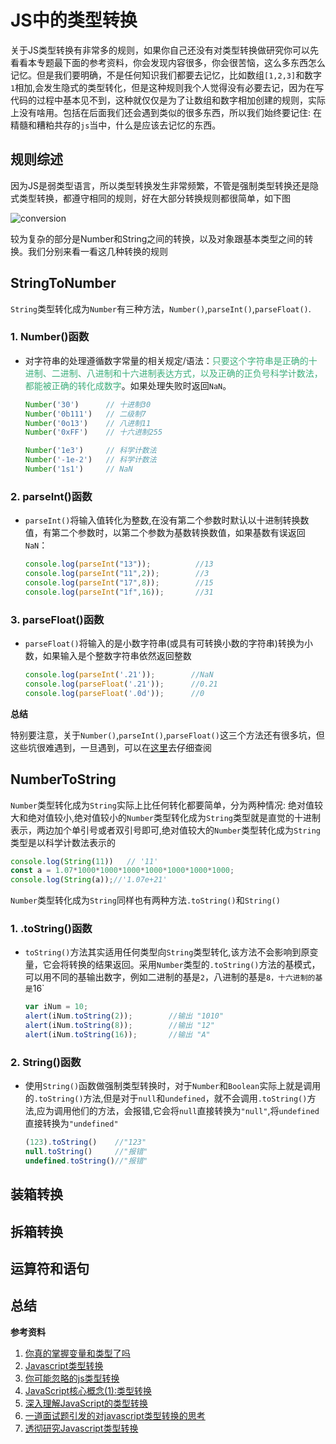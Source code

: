 # JS中的类型转换
 关于JS类型转换有非常多的规则，如果你自己还没有对类型转换做研究你可以先看看本专题最下面的参考资料，你会发现内容很多，你会很苦恼，这么多东西怎么记忆。但是我们要明确，不是任何知识我们都要去记忆，比如数组`[1,2,3]`和数字`1`相加,会发生隐式的类型转化，但是这种规则我个人觉得没有必要去记，因为在写代码的过程中基本见不到，这种就仅仅是为了让数组和数字相加创建的规则，实际上没有啥用。包括在后面我们还会遇到类似的很多东西，所以我们始终要记住: 在精髓和糟粕共存的`js`当中，什么是应该去记忆的东西。

## 规则综述
因为JS是弱类型语言，所以类型转换发生非常频繁，不管是强制类型转换还是隐式类型转换，都遵守相同的规则，好在大部分转换规则都很简单，如下图

<img :src="$withBase('/conversion.jpg')" alt="conversion">

较为复杂的部分是Number和String之间的转换，以及对象跟基本类型之间的转换。我们分别来看一看这几种转换的规则

## StringToNumber
`String`类型转化成为`Number`有三种方法，`Number()`,`parseInt()`,`parseFloat()`.

### 1. Number()函数
+ 对字符串的处理遵循数字常量的相关规定/语法：<font color=#3eaf7c>只要这个字符串是正确的十进制、二进制、八进制和十六进制表达方式，以及正确的正负号科学计数法，都能被正确的转化成数字</font>。如果处理失败时返回`NaN`。
  ```javascript
  Number('30')      // 十进制30
  Number('0b111')   // 二级制7
  Number('0o13')    // 八进制11
  Number('0xFF')    // 十六进制255

  Number('1e3')     // 科学计数法
  Number('-1e-2')   // 科学计数法
  Number('1s1')     // NaN
  ```

### 2. parseInt()函数
+ `parseInt()`将输入值转化为整数,在没有第二个参数时默认以十进制转换数值，有第二个参数时，以第二个参数为基数转换数值，如果基数有误返回`NaN`：
  ```javascript
  console.log(parseInt("13"));          //13
  console.log(parseInt("11",2));        //3
  console.log(parseInt("17",8));        //15
  console.log(parseInt("1f",16));       //31
  ```

### 3. parseFloat()函数
+ `parseFloat()`将输入的是小数字符串(或具有可转换小数的字符串)转换为小数，如果输入是个整数字符串依然返回整数
  ```javascript
  console.log(parseInt('.21'));        //NaN
  console.log(parseFloat('.21'));      //0.21
  console.log(parseFloat('.0d'));      //0
  ```

**总结**

特别要注意，关于`Number()`,`parseInt()`,`parseFloat()`这三个方法还有很多坑，但这些坑很难遇到，一旦遇到，可以在[这里](https://blog.csdn.net/Faremax/article/details/76714294)去仔细查阅

## NumberToString
`Number`类型转化成为`String`实际上比任何转化都要简单，分为两种情况: 绝对值较大和绝对值较小,绝对值较小的`Number`类型转化成为`String`类型就是直觉的十进制表示，两边加个单引号或者双引号即可,绝对值较大的`Number`类型转化成为`String`类型是以科学计数法表示的
```javascript
console.log(String(11))   // '11'
const a = 1.07*1000*1000*1000*1000*1000*1000*1000;
console.log(String(a));//'1.07e+21'
```
`Number`类型转化成为`String`同样也有两种方法`.toString()`和`String()`

### 1. .toString()函数
+ `toString()`方法其实适用任何类型向`String`类型转化,该方法不会影响到原变量，它会将转换的结果返回。采用`Number`类型的`.toString()`方法的基模式，可以用不同的基输出数字，例如二进制的基是`2`，八进制的基是`8，十六进制的基是`16`
  ```javascript
  var iNum = 10;
  alert(iNum.toString(2));        //输出 "1010"
  alert(iNum.toString(8));        //输出 "12"
  alert(iNum.toString(16));       //输出 "A"
  ```

### 2. String()函数
+ 使用`String()`函数做强制类型转换时，对于`Number`和`Boolean`实际上就是调用的`.toString()`方法,但是对于`null`和`undefined`，就不会调用`.toString()`方法,应为调用他们的方法，会报错,它会将`null`直接转换为`"null"`,将`undefined`直接转换为`"undefined"`
  ```javascript
  (123).toString()    //"123"
  null.toString()     //"报错"
  undefined.toString()//"报错"
  ```

## 装箱转换

## 拆箱转换

## 运算符和语句

## 总结

**参考资料**

1. [你真的掌握变量和类型了吗](https://juejin.im/post/5cec1bcff265da1b8f1aa08f#heading-22)
2. [Javascript类型转换](https://www.qinshenxue.com/article/javascript-type-conversion.html)
3. [你可能忽略的js类型转换](https://juejin.im/post/5b076c006fb9a07aa43c9fda)
4. [JavaScript核心概念(1):类型转换](https://juejin.im/post/5b6906b46fb9a04fcb5b8771)
5. [深入理解JavaScript的类型转换](https://juejin.im/post/5d1587f4e51d4510664d1715#heading-2)
6. [一道面试题引发的对javascript类型转换的思考](https://www.cnblogs.com/coco1s/p/6509141.html)
7. [透彻研究Javascript类型转换](https://blog.csdn.net/Faremax/article/details/76714294)